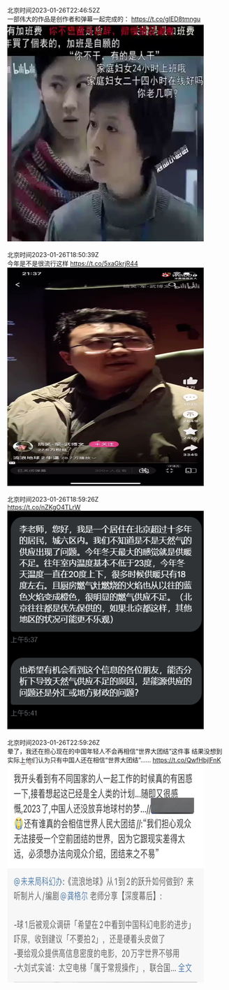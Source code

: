 北京时间2023-01-26T22:46:52Z<br>一部伟大的作品是创作者和弹幕一起完成的： https://t.co/glED8tmngu<br><img src='/temp/video/2023/y-Month-1/ay-Day-26/whyyoutouzhele/1618621500751511553_0.jpg' width='450' height='500'><br><br>北京时间2023-01-26T18:50:39Z<br>今年是不是很流行这样 https://t.co/5xaGkrjR44<br><img src='/temp/video/2023/y-Month-1/ay-Day-26/whyyoutouzhele/1618562052116860930_0.jpg' width='450' height='500'><br><br>北京时间2023-01-26T18:59:26Z<br>https://t.co/nZKgO4TLrW<br><img src='/temp/image/2023/y-Month-1/1618564262045323266_0.jpg' width='450' height='500'><br><br>北京时间2023-01-26T22:59:26Z<br>晕了，我还在担心现在的中国年轻人不会再相信“世界大团结”这件事
结果没想到实际上他们认为只有中国人还在相信“世界大团结”…… https://t.co/QwfHbjlFnK<br><img src='/temp/image/2023/y-Month-1/1618624660350046208_0.jpg' width='450' height='500'><br><br>